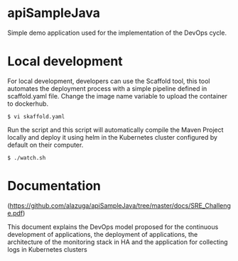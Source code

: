 # apiSampleJava
Simple demo application used for the implementation of the DevOps cycle.

# Local development


For local development, developers can use the Scaffold tool, this tool automates the deployment process with a simple pipeline defined in scaffold.yaml file. Change the image name variable to upload the container to dockerhub.

~~~
$ vi skaffold.yaml
~~~

Run the script and this script will automatically compile the Maven Project locally and deploy it using helm in the Kubernetes cluster configured by default on their computer.

~~~
$ ./watch.sh
~~~


# Documentation

(https://github.com/alazuga/apiSampleJava/tree/master/docs/SRE_Challenge.pdf)

This document explains the DevOps model proposed for the continuous development of applications, the deployment of applications, the architecture of the monitoring stack in HA and the application for collecting logs in Kubernetes clusters